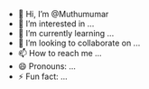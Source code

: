 - 👋 Hi, I’m @Muthumumar
- 👀 I’m interested in ...
- 🌱 I’m currently learning ...
- 💞️ I’m looking to collaborate on ...
- 📫 How to reach me ...
- 😄 Pronouns: ...
- ⚡ Fun fact: ...

<!---
Muthumumar/Muthumumar is a ✨ special ✨ repository because its `README.md` (this file) appears on your GitHub profile.
You can click the Preview link to take a look at your changes.
--->
